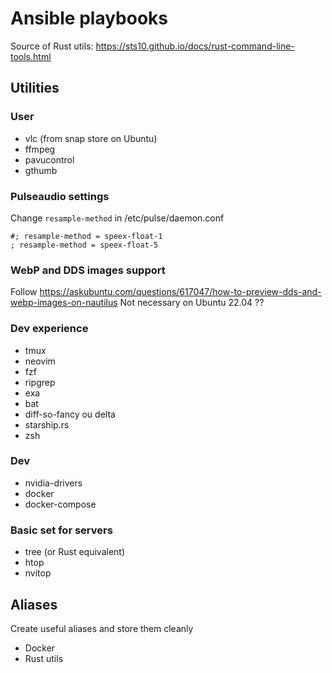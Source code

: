 # Ansible playbooks

Source of Rust utils: https://sts10.github.io/docs/rust-command-line-tools.html

## Utilities

### User
- vlc (from snap store on Ubuntu)
- ffmpeg
- pavucontrol
- gthumb

### Pulseaudio settings
Change `resample-method` in /etc/pulse/daemon.conf
```
#; resample-method = speex-float-1
; resample-method = speex-float-5
```

### WebP and DDS images support
Follow https://askubuntu.com/questions/617047/how-to-preview-dds-and-webp-images-on-nautilus
Not necessary on Ubuntu 22.04 ??


### Dev experience
- tmux
- neovim
- fzf
- ripgrep
- exa
- bat
- diff-so-fancy ou delta
- starship.rs
- zsh
### Dev 
- nvidia-drivers
- docker
- docker-compose

### Basic set for servers
- tree (or Rust equivalent)
- htop
- nvitop

## Aliases
Create useful aliases and store them cleanly
- Docker
- Rust utils
